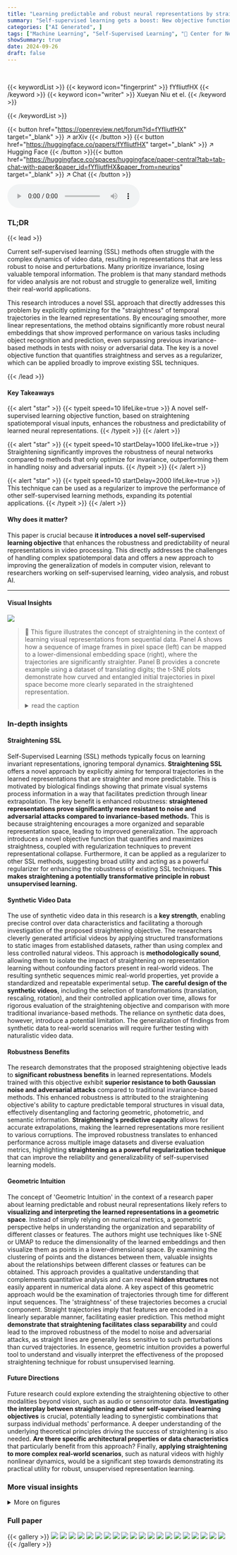```yaml
---
title: "Learning predictable and robust neural representations by straightening image sequences"
summary: "Self-supervised learning gets a boost: New objective function trains robust & predictive neural networks by straightening video trajectories, surpassing invariance methods for better spatiotemporal re..."
categories: ["AI Generated", ]
tags: ["Machine Learning", "Self-Supervised Learning", "🏢 Center for Neural Science, New York University",]
showSummary: true
date: 2024-09-26
draft: false
---
```


<br>

{{< keywordList >}}
{{< keyword icon="fingerprint" >}} fYfliutfHX {{< /keyword >}}
{{< keyword icon="writer" >}} Xueyan Niu et el. {{< /keyword >}}
 
{{< /keywordList >}}

{{< button href="https://openreview.net/forum?id=fYfliutfHX" target="_blank" >}}
↗ arXiv
{{< /button >}}
{{< button href="https://huggingface.co/papers/fYfliutfHX" target="_blank" >}}
↗ Hugging Face
{{< /button >}}{{< button href="https://huggingface.co/spaces/huggingface/paper-central?tab=tab-chat-with-paper&paper_id=fYfliutfHX&paper_from=neurips" target="_blank" >}}
↗ Chat
{{< /button >}}




<audio controls>
    <source src="https://ai-paper-reviewer.com/fYfliutfHX/podcast.wav" type="audio/wav">
    Your browser does not support the audio element.
</audio>


### TL;DR


{{< lead >}}

Current self-supervised learning (SSL) methods often struggle with the complex dynamics of video data, resulting in representations that are less robust to noise and perturbations.  Many prioritize invariance, losing valuable temporal information.  The problem is that many standard methods for video analysis are not robust and struggle to generalize well, limiting their real-world applications. 

This research introduces a novel SSL approach that directly addresses this problem by explicitly optimizing for the "straightness" of temporal trajectories in the learned representations.  By encouraging smoother, more linear representations, the method obtains significantly more robust neural embeddings that show improved performance on various tasks including object recognition and prediction, even surpassing previous invariance-based methods in tests with noisy or adversarial data. The key is a novel objective function that quantifies straightness and serves as a regularizer, which can be applied broadly to improve existing SSL techniques.

{{< /lead >}}


#### Key Takeaways

{{< alert "star" >}}
{{< typeit speed=10 lifeLike=true >}} A novel self-supervised learning objective function, based on straightening spatiotemporal visual inputs, enhances the robustness and predictability of learned neural representations. {{< /typeit >}}
{{< /alert >}}

{{< alert "star" >}}
{{< typeit speed=10 startDelay=1000 lifeLike=true >}} Straightening significantly improves the robustness of neural networks compared to methods that only optimize for invariance, outperforming them in handling noisy and adversarial inputs. {{< /typeit >}}
{{< /alert >}}

{{< alert "star" >}}
{{< typeit speed=10 startDelay=2000 lifeLike=true >}} This technique can be used as a regularizer to improve the performance of other self-supervised learning methods, expanding its potential applications. {{< /typeit >}}
{{< /alert >}}

#### Why does it matter?
This paper is crucial because **it introduces a novel self-supervised learning objective** that enhances the robustness and predictability of neural representations in video processing.  This directly addresses the challenges of handling complex spatiotemporal data and offers a new approach to improving the generalization of models in computer vision, relevant to researchers working on self-supervised learning, video analysis, and robust AI.

------
#### Visual Insights



![](https://ai-paper-reviewer.com/fYfliutfHX/figures_1_1.jpg)

> 🔼 This figure illustrates the concept of straightening in the context of learning visual representations from sequential data. Panel A shows how a sequence of image frames in pixel space (left) can be mapped to a lower-dimensional embedding space (right), where the trajectories are significantly straighter.  Panel B provides a concrete example using a dataset of translating digits; the t-SNE plots demonstrate how curved and entangled initial trajectories in pixel space become more clearly separated in the straightened representation.
> <details>
> <summary>read the caption</summary>
> Figure 1: Learning straightened representations. A. Illustration of temporal trajectories, in the space of pixel intensities (left), and in a straightened representation (right). Color indicates digit identity. B. Two-dimensional t-SNE rendering of actual trajectories for the translating digits in our sequential MNIST dataset. Initial (pixel intensity) representation is highly curved and entangled (left). Although the straightening objective is unsupervised (no object labels), the learned representation clearly isolates the trajectories corresponding to different digits (right).
> </details>







### In-depth insights


#### Straightening SSL
Self-Supervised Learning (SSL) methods typically focus on learning invariant representations, ignoring temporal dynamics.  **Straightening SSL** offers a novel approach by explicitly aiming for temporal trajectories in the learned representations that are straighter and more predictable. This is motivated by biological findings showing that primate visual systems process information in a way that facilitates prediction through linear extrapolation.  The key benefit is enhanced robustness: **straightened representations prove significantly more resistant to noise and adversarial attacks compared to invariance-based methods.** This is because straightening encourages a more organized and separable representation space, leading to improved generalization. The approach introduces a novel objective function that quantifies and maximizes straightness, coupled with regularization techniques to prevent representational collapse.  Furthermore, it can be applied as a regularizer to other SSL methods, suggesting broad utility and acting as a powerful regularizer for enhancing the robustness of existing SSL techniques.  **This makes straightening a potentially transformative principle in robust unsupervised learning.**

#### Synthetic Video Data
The use of synthetic video data in this research is a **key strength**, enabling precise control over data characteristics and facilitating a thorough investigation of the proposed straightening objective.  The researchers cleverly generated artificial videos by applying structured transformations to static images from established datasets, rather than using complex and less controlled natural videos. This approach is **methodologically sound**, allowing them to isolate the impact of straightening on representation learning without confounding factors present in real-world videos.  The resulting synthetic sequences mimic real-world properties, yet provide a standardized and repeatable experimental setup.  **The careful design of the synthetic videos**, including the selection of transformations (translation, rescaling, rotation), and their controlled application over time, allows for rigorous evaluation of the straightening objective and comparison with more traditional invariance-based methods. The reliance on synthetic data does, however, introduce a potential limitation. The generalization of findings from synthetic data to real-world scenarios will require further testing with naturalistic video data.

#### Robustness Benefits
The research demonstrates that the proposed straightening objective leads to **significant robustness benefits** in learned representations.  Models trained with this objective exhibit **superior resistance to both Gaussian noise and adversarial attacks** compared to traditional invariance-based methods. This enhanced robustness is attributed to the straightening objective's ability to capture predictable temporal structures in visual data, effectively disentangling and factoring geometric, photometric, and semantic information.  **Straightening's predictive capacity** allows for accurate extrapolations, making the learned representations more resilient to various corruptions.  The improved robustness translates to enhanced performance across multiple image datasets and diverse evaluation metrics, highlighting **straightening as a powerful regularization technique** that can improve the reliability and generalizability of self-supervised learning models.

#### Geometric Intuition
The concept of 'Geometric Intuition' in the context of a research paper about learning predictable and robust neural representations likely refers to **visualizing and interpreting the learned representations in a geometric space**.  Instead of simply relying on numerical metrics, a geometric perspective helps in understanding the organization and separability of different classes or features.  The authors might use techniques like t-SNE or UMAP to reduce the dimensionality of the learned embeddings and then visualize them as points in a lower-dimensional space. By examining the clustering of points and the distances between them, valuable insights about the relationships between different classes or features can be obtained. This approach provides a qualitative understanding that complements quantitative analysis and can reveal **hidden structures** not easily apparent in numerical data alone.  A key aspect of this geometric approach would be the examination of trajectories through time for different input sequences.  The 'straightness' of these trajectories becomes a crucial component.  Straight trajectories imply that features are encoded in a linearly separable manner, facilitating easier prediction. This method might **demonstrate that straightening facilitates class separability** and could lead to the improved robustness of the model to noise and adversarial attacks, as straight lines are generally less sensitive to such perturbations than curved trajectories.  In essence, geometric intuition provides a powerful tool to understand and visually interpret the effectiveness of the proposed straightening technique for robust unsupervised learning.

#### Future Directions
Future research could explore extending the straightening objective to other modalities beyond vision, such as audio or sensorimotor data.  **Investigating the interplay between straightening and other self-supervised learning objectives** is crucial, potentially leading to synergistic combinations that surpass individual methods' performance.  A deeper understanding of the underlying theoretical principles driving the success of straightening is also needed.  **Are there specific architectural properties or data characteristics** that particularly benefit from this approach? Finally, **applying straightening to more complex real-world scenarios**, such as natural videos with highly nonlinear dynamics, would be a significant step towards demonstrating its practical utility for robust, unsupervised representation learning.


### More visual insights

<details>
<summary>More on figures
</summary>


![](https://ai-paper-reviewer.com/fYfliutfHX/figures_4_1.jpg)

> 🔼 This figure demonstrates the effectiveness of the straightening objective in learning meaningful representations on the sequential MNIST dataset.  Panel A shows examples of the three geometric transformations (translation, rescaling, rotation) used in the dataset. Panel B illustrates the increase in straightness across the different layers of the network, showing that the straightening objective successfully straightens the representations. Panel C shows the accuracy of decoding various variables from the network's responses, both simultaneously and predictively. Panel D shows the network's prediction capabilities, comparing reconstruction from simultaneous representation and predictions via linear extrapolation, highlighting the accuracy of the latter.
> <details>
> <summary>read the caption</summary>
> Figure 2: Straightening and its benefits, evaluated on a network trained on sequential MNIST. A. Three example sequences, illustrating the three geometric transformations. B. Emergence of straightness throughout layers of network computation. C. Accuracy in decoding various (untrained) variables from the network responses (top). Accuracy in predicting/decoding variables at the next time step (bottom). Identitity not considered for prediction as it is constant over the sequence. D. Prediction capabilities of the network. Top: example sequence, with dilating/contracting digit. Middle: reconstructions from simultaneous representation. Bottom: predictions (linear extrapolation) based on the representation at the previous two time steps.
> </details>



![](https://ai-paper-reviewer.com/fYfliutfHX/figures_6_1.jpg)

> 🔼 This figure displays the geometric properties of representations learned by the straightening objective function. Histograms of cosine similarity between successive difference vectors are presented to visualize the parallelism of trajectories for the same digit and transformation, and the orthogonality of trajectories across different digits and transformations.  Example trajectories are shown in insets.  Finally, the effective dimensionality of the responses is quantified by the participation ratio, showing how representations from the same class are more compact under straightening than under invariance.
> <details>
> <summary>read the caption</summary>
> Figure 3: Geometric properties of the straightened representation. Panels A-E show histograms of cosine similarity (normalized dot product) between pairs of difference vectors, zt − zt−1. Insets show example trajectories in each scenario, where color indicates digit identity. A. same digit and transformation type; B. same digit and different transformation; C. different digit and same transformation; D. different digit and transformation; E. all difference vectors vs. digit classifier vectors. F. Average effective dimensionality, measured with participation ratio, of the set of responses zt in each group.
> </details>



![](https://ai-paper-reviewer.com/fYfliutfHX/figures_7_1.jpg)

> 🔼 This figure demonstrates the impact of straightening on the robustness of the learned representations. It shows example synthetic sequences (A), the emergence of straightness through network layers (B), examples of successful and failed straightening (C), the impact of Gaussian noise on classification accuracy (D), adversarial attack robustness (E), and finally, a comparison of the relative classification accuracy of the straightened and invariance-trained networks under various degradations (F).
> <details>
> <summary>read the caption</summary>
> Figure 4: Effect of straightening on representational robustness. A. Two example synthetic sequences from on sequential CIFAR-10 dataset. Top: translation and color shift. Bottom: rescaling (contraction) and color shift, last frame randomly grayscaled. B. Emergence of straightness throughout layers of network computation. Top arrows mark the stages of representation directly targeted for straightening (blue) and invariance (orange). C. Example sequences illustrating successes (left) and failures (right) of straightening. Numbers indicate straightness level ∈ [−1, 1]. D. Noise robustness: classification accuracy as a function of the amplitude of additive Gaussian noise injected in the input. E. Adversarial robustness: classification accuracy as a function of attack budget (see text). F. Relative classification accuracy of straightened network compared to invariance-trained network for various degradations. Color indicates the objective with better performance.
> </details>



![](https://ai-paper-reviewer.com/fYfliutfHX/figures_8_1.jpg)

> 🔼 This figure demonstrates the effect of adding the straightening regularizer to four different self-supervised learning (SSL) objectives. Panel A shows that adding the straightening regularizer increases the straightness of the learned representations for all four SSL objectives. Panel B shows that adding the straightening regularizer improves the adversarial robustness of the learned representations for all four SSL objectives.  The results suggest that straightening is a beneficial regularizer that can improve the performance of various SSL objectives.
> <details>
> <summary>read the caption</summary>
> Figure 5: Augmentation of other SSL objectives with a straightening regularizer. A. Straightness of representations learned by four different SSL objectives (gray), and their augmentation with a straightening regularizer (blue). B. CIFAR-10 classification accuracy as a function of adversarial attack budget, for the original and straightening-regularized version, for the same four SSL objectives.
> </details>



![](https://ai-paper-reviewer.com/fYfliutfHX/figures_12_1.jpg)

> 🔼 Figure 2 shows the results of the proposed straightening method applied to sequential MNIST dataset. (A) shows example sequences demonstrating three types of transformations: translation, rescaling, and rotation. (B) illustrates the increase in straightness across network layers during training using the proposed objective function, highlighting the effectiveness of the method.  (C) demonstrates the accuracy of decoding various visual attributes (location, size, orientation) from the learned representations. The bottom part of (C) shows the accuracy of predicting future states of these attributes. (D) shows an example sequence (top) along with the simultaneous reconstructions (middle) from its learned representations and predictions based on linear extrapolation from the previous frames (bottom). The figure supports the main claim that the straightening objective leads to better representation that is more predictive and robust.
> <details>
> <summary>read the caption</summary>
> Figure 2: Straightening and its benefits, evaluated on a network trained on sequential MNIST. A. Three example sequences, illustrating the three geometric transformations. B. Emergence of straightness throughout layers of network computation. C. Accuracy in decoding various (untrained) variables from the network responses (top). Accuracy in predicting/decoding variables at the next time step (bottom). Identitity not considered for prediction as it is constant over the sequence. D. Prediction capabilities of the network. Top: example sequence, with dilating/contracting digit. Middle: reconstructions from simultaneous representation. Bottom: predictions (linear extrapolation) based on the representation at the previous two time steps.
> </details>



![](https://ai-paper-reviewer.com/fYfliutfHX/figures_13_1.jpg)

> 🔼 This figure shows the impact of adding a straightening regularizer to four different self-supervised learning (SSL) objectives.  Panel A demonstrates that adding the regularizer increases the straightness of the resulting representations. Panel B shows that this added regularization improves the robustness of the resulting models against adversarial attacks, as measured by classification accuracy on the CIFAR-10 dataset.
> <details>
> <summary>read the caption</summary>
> Figure 5: Augmentation of other SSL objectives with a straightening regularizer. A. Straightness of representations learned by four different SSL objectives (gray), and their augmentation with a straightening regularizer (blue). B. CIFAR-10 classification accuracy as a function of adversarial attack budget, for the original and straightening-regularized version, for the same four SSL objectives.
> </details>



![](https://ai-paper-reviewer.com/fYfliutfHX/figures_13_2.jpg)

> 🔼 Figure 6 shows two subfigures. Subfigure A displays three example gesture sequences from the EgoGesture dataset. These sequences demonstrate different types of gestures, some of which can be easily classified from a single frame (e.g., 'pause'), while others require observing multiple frames to understand the motion (e.g., 'scroll hand backward', 'zoom in with fists'). Subfigure B presents a graph illustrating the robustness of gesture recognition under different levels of Gaussian noise. The graph compares the classification accuracy of models trained with the straightening objective (blue line) against those trained with the invariance objective (orange line). The x-axis represents the standard deviation of added Gaussian noise, while the y-axis shows the classification accuracy. The results indicate that the model trained using the straightening objective outperforms the invariance-trained model in terms of robustness against noise.
> <details>
> <summary>read the caption</summary>
> Figure 6: A. Example gestures. Some gestures can be classified by a single frame (pause), while others must observe multiple frames to recognize the motion (scroll hand backward, zoom in with fists). B. Gesture recognition performance as a function of noise level.
> </details>



</details>






### Full paper

{{< gallery >}}
<img src="https://ai-paper-reviewer.com/fYfliutfHX/1.png" class="grid-w50 md:grid-w33 xl:grid-w25" />
<img src="https://ai-paper-reviewer.com/fYfliutfHX/2.png" class="grid-w50 md:grid-w33 xl:grid-w25" />
<img src="https://ai-paper-reviewer.com/fYfliutfHX/3.png" class="grid-w50 md:grid-w33 xl:grid-w25" />
<img src="https://ai-paper-reviewer.com/fYfliutfHX/4.png" class="grid-w50 md:grid-w33 xl:grid-w25" />
<img src="https://ai-paper-reviewer.com/fYfliutfHX/5.png" class="grid-w50 md:grid-w33 xl:grid-w25" />
<img src="https://ai-paper-reviewer.com/fYfliutfHX/6.png" class="grid-w50 md:grid-w33 xl:grid-w25" />
<img src="https://ai-paper-reviewer.com/fYfliutfHX/7.png" class="grid-w50 md:grid-w33 xl:grid-w25" />
<img src="https://ai-paper-reviewer.com/fYfliutfHX/8.png" class="grid-w50 md:grid-w33 xl:grid-w25" />
<img src="https://ai-paper-reviewer.com/fYfliutfHX/9.png" class="grid-w50 md:grid-w33 xl:grid-w25" />
<img src="https://ai-paper-reviewer.com/fYfliutfHX/10.png" class="grid-w50 md:grid-w33 xl:grid-w25" />
<img src="https://ai-paper-reviewer.com/fYfliutfHX/11.png" class="grid-w50 md:grid-w33 xl:grid-w25" />
<img src="https://ai-paper-reviewer.com/fYfliutfHX/12.png" class="grid-w50 md:grid-w33 xl:grid-w25" />
<img src="https://ai-paper-reviewer.com/fYfliutfHX/13.png" class="grid-w50 md:grid-w33 xl:grid-w25" />
<img src="https://ai-paper-reviewer.com/fYfliutfHX/14.png" class="grid-w50 md:grid-w33 xl:grid-w25" />
<img src="https://ai-paper-reviewer.com/fYfliutfHX/15.png" class="grid-w50 md:grid-w33 xl:grid-w25" />
<img src="https://ai-paper-reviewer.com/fYfliutfHX/16.png" class="grid-w50 md:grid-w33 xl:grid-w25" />
<img src="https://ai-paper-reviewer.com/fYfliutfHX/17.png" class="grid-w50 md:grid-w33 xl:grid-w25" />
<img src="https://ai-paper-reviewer.com/fYfliutfHX/18.png" class="grid-w50 md:grid-w33 xl:grid-w25" />
<img src="https://ai-paper-reviewer.com/fYfliutfHX/19.png" class="grid-w50 md:grid-w33 xl:grid-w25" />
<img src="https://ai-paper-reviewer.com/fYfliutfHX/20.png" class="grid-w50 md:grid-w33 xl:grid-w25" />
{{< /gallery >}}